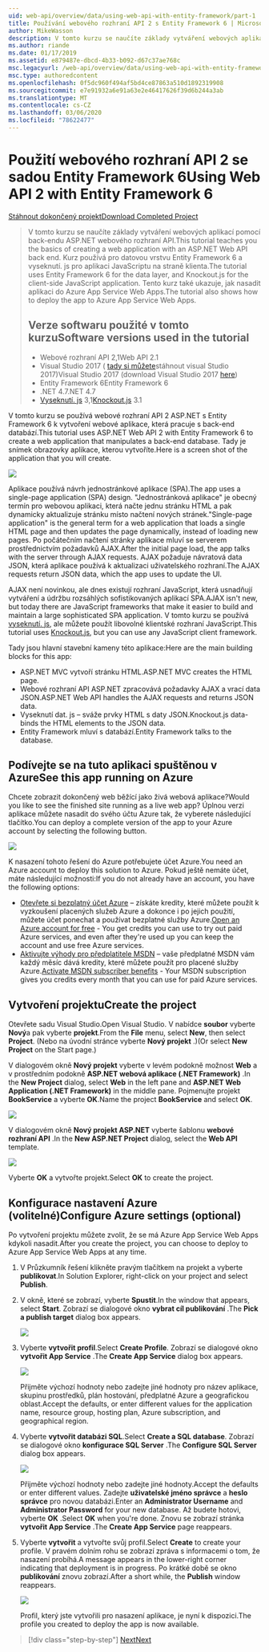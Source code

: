 ```yaml
---
uid: web-api/overview/data/using-web-api-with-entity-framework/part-1
title: Používání webového rozhraní API 2 s Entity Framework 6 | Microsoft Docs
author: MikeWasson
description: V tomto kurzu se naučíte základy vytváření webových aplikací pomocí back-endu webového rozhraní API ASP.NET. Tento kurz používá pro stanovení dat Entity Framework 6...
ms.author: riande
ms.date: 01/17/2019
ms.assetid: e879487e-dbcd-4b33-b092-d67c37ae768c
msc.legacyurl: /web-api/overview/data/using-web-api-with-entity-framework/part-1
msc.type: authoredcontent
ms.openlocfilehash: 0f5dc960f494af5bd4ce87863a510d1892319908
ms.sourcegitcommit: e7e91932a6e91a63e2e46417626f39d6b244a3ab
ms.translationtype: MT
ms.contentlocale: cs-CZ
ms.lasthandoff: 03/06/2020
ms.locfileid: "78622477"
---
```

# <a name="using-web-api-2-with-entity-framework-6"></a><span data-ttu-id="068cd-104">Použití webového rozhraní API 2 se sadou Entity Framework 6</span><span class="sxs-lookup"><span data-stu-id="068cd-104">Using Web API 2 with Entity Framework 6</span></span>

[<span data-ttu-id="068cd-105">Stáhnout dokončený projekt</span><span class="sxs-lookup"><span data-stu-id="068cd-105">Download Completed Project</span></span>](https://github.com/MikeWasson/BookService)

> <span data-ttu-id="068cd-106">V tomto kurzu se naučíte základy vytváření webových aplikací pomocí back-endu ASP.NET webového rozhraní API.</span><span class="sxs-lookup"><span data-stu-id="068cd-106">This tutorial teaches you the basics of creating a web application with an ASP.NET Web API back end.</span></span> <span data-ttu-id="068cd-107">Kurz používá pro datovou vrstvu Entity Framework 6 a vyseknutí. js pro aplikaci JavaScriptu na straně klienta.</span><span class="sxs-lookup"><span data-stu-id="068cd-107">The tutorial uses Entity Framework 6 for the data layer, and Knockout.js for the client-side JavaScript application.</span></span> <span data-ttu-id="068cd-108">Tento kurz také ukazuje, jak nasadit aplikaci do Azure App Service Web Apps.</span><span class="sxs-lookup"><span data-stu-id="068cd-108">The tutorial also shows how to deploy the app to Azure App Service Web Apps.</span></span>
>
> ## <a name="software-versions-used-in-the-tutorial"></a><span data-ttu-id="068cd-109">Verze softwaru použité v tomto kurzu</span><span class="sxs-lookup"><span data-stu-id="068cd-109">Software versions used in the tutorial</span></span>
>
> - <span data-ttu-id="068cd-110">Webové rozhraní API 2,1</span><span class="sxs-lookup"><span data-stu-id="068cd-110">Web API 2.1</span></span>
> - <span data-ttu-id="068cd-111">Visual Studio 2017 ( [tady si můžete](https://visualstudio.microsoft.com/downloads/?utm_medium=microsoft&utm_source=docs.microsoft.com&utm_campaign=button+cta&utm_content=download+vs2017)stáhnout visual Studio 2017)</span><span class="sxs-lookup"><span data-stu-id="068cd-111">Visual Studio 2017 (download Visual Studio 2017 [here](https://visualstudio.microsoft.com/downloads/?utm_medium=microsoft&utm_source=docs.microsoft.com&utm_campaign=button+cta&utm_content=download+vs2017))</span></span>
> - <span data-ttu-id="068cd-112">Entity Framework 6</span><span class="sxs-lookup"><span data-stu-id="068cd-112">Entity Framework 6</span></span>
> - <span data-ttu-id="068cd-113">.NET 4.7</span><span class="sxs-lookup"><span data-stu-id="068cd-113">.NET 4.7</span></span>
> - <span data-ttu-id="068cd-114">[Vyseknutí. js](http://knockoutjs.com/) 3,1</span><span class="sxs-lookup"><span data-stu-id="068cd-114">[Knockout.js](http://knockoutjs.com/) 3.1</span></span>

<span data-ttu-id="068cd-115">V tomto kurzu se používá webové rozhraní API 2 ASP.NET s Entity Framework 6 k vytvoření webové aplikace, která pracuje s back-end databází.</span><span class="sxs-lookup"><span data-stu-id="068cd-115">This tutorial uses ASP.NET Web API 2 with Entity Framework 6 to create a web application that manipulates a back-end database.</span></span> <span data-ttu-id="068cd-116">Tady je snímek obrazovky aplikace, kterou vytvoříte.</span><span class="sxs-lookup"><span data-stu-id="068cd-116">Here is a screen shot of the application that you will create.</span></span>

[![](part-1/_static/image2.png)](part-1/_static/image1.png)

<span data-ttu-id="068cd-117">Aplikace používá návrh jednostránkové aplikace (SPA).</span><span class="sxs-lookup"><span data-stu-id="068cd-117">The app uses a single-page application (SPA) design.</span></span> <span data-ttu-id="068cd-118">"Jednostránková aplikace" je obecný termín pro webovou aplikaci, která načte jednu stránku HTML a pak dynamicky aktualizuje stránku místo načtení nových stránek.</span><span class="sxs-lookup"><span data-stu-id="068cd-118">"Single-page application" is the general term for a web application that loads a single HTML page and then updates the page dynamically, instead of loading new pages.</span></span> <span data-ttu-id="068cd-119">Po počátečním načtení stránky aplikace mluví se serverem prostřednictvím požadavků AJAX.</span><span class="sxs-lookup"><span data-stu-id="068cd-119">After the initial page load, the app talks with the server through AJAX requests.</span></span> <span data-ttu-id="068cd-120">AJAX požaduje návratová data JSON, která aplikace používá k aktualizaci uživatelského rozhraní.</span><span class="sxs-lookup"><span data-stu-id="068cd-120">The AJAX requests return JSON data, which the app uses to update the UI.</span></span>

<span data-ttu-id="068cd-121">AJAX není novinkou, ale dnes existují rozhraní JavaScript, která usnadňují vytváření a údržbu rozsáhlých sofistikovaných aplikací SPA.</span><span class="sxs-lookup"><span data-stu-id="068cd-121">AJAX isn't new, but today there are JavaScript frameworks that make it easier to build and maintain a large sophisticated SPA application.</span></span> <span data-ttu-id="068cd-122">V tomto kurzu se používá [vyseknutí. js](http://knockoutjs.com/), ale můžete použít libovolné klientské rozhraní JavaScript.</span><span class="sxs-lookup"><span data-stu-id="068cd-122">This tutorial uses [Knockout.js](http://knockoutjs.com/), but you can use any JavaScript client framework.</span></span>

<span data-ttu-id="068cd-123">Tady jsou hlavní stavební kameny této aplikace:</span><span class="sxs-lookup"><span data-stu-id="068cd-123">Here are the main building blocks for this app:</span></span>

- <span data-ttu-id="068cd-124">ASP.NET MVC vytvoří stránku HTML.</span><span class="sxs-lookup"><span data-stu-id="068cd-124">ASP.NET MVC creates the HTML page.</span></span>
- <span data-ttu-id="068cd-125">Webové rozhraní API ASP.NET zpracovává požadavky AJAX a vrací data JSON.</span><span class="sxs-lookup"><span data-stu-id="068cd-125">ASP.NET Web API handles the AJAX requests and returns JSON data.</span></span>
- <span data-ttu-id="068cd-126">Vyseknutí dat. js – sváže prvky HTML s daty JSON.</span><span class="sxs-lookup"><span data-stu-id="068cd-126">Knockout.js data-binds the HTML elements to the JSON data.</span></span>
- <span data-ttu-id="068cd-127">Entity Framework mluví s databází.</span><span class="sxs-lookup"><span data-stu-id="068cd-127">Entity Framework talks to the database.</span></span>

## <a name="see-this-app-running-on-azure"></a><span data-ttu-id="068cd-128">Podívejte se na tuto aplikaci spuštěnou v Azure</span><span class="sxs-lookup"><span data-stu-id="068cd-128">See this app running on Azure</span></span>

<span data-ttu-id="068cd-129">Chcete zobrazit dokončený web běžící jako živá webová aplikace?</span><span class="sxs-lookup"><span data-stu-id="068cd-129">Would you like to see the finished site running as a live web app?</span></span> <span data-ttu-id="068cd-130">Úplnou verzi aplikace můžete nasadit do svého účtu Azure tak, že vyberete následující tlačítko.</span><span class="sxs-lookup"><span data-stu-id="068cd-130">You can deploy a complete version of the app to your Azure account by selecting the following button.</span></span>

[![](http://azuredeploy.net/deploybutton.png)](https://azuredeploy.net/?WT.mc_id=deploy_azure_aspnet&repository=https://github.com/tfitzmac/BookService)

<span data-ttu-id="068cd-131">K nasazení tohoto řešení do Azure potřebujete účet Azure.</span><span class="sxs-lookup"><span data-stu-id="068cd-131">You need an Azure account to deploy this solution to Azure.</span></span> <span data-ttu-id="068cd-132">Pokud ještě nemáte účet, máte následující možnosti:</span><span class="sxs-lookup"><span data-stu-id="068cd-132">If you do not already have an account, you have the following options:</span></span>

- <span data-ttu-id="068cd-133">[Otevřete si bezplatný účet Azure](https://azure.microsoft.com/pricing/free-trial/?WT.mc_id=A443DD604) – získáte kredity, které můžete použít k vyzkoušení placených služeb Azure a dokonce i po jejich použití, můžete účet ponechat a používat bezplatné služby Azure.</span><span class="sxs-lookup"><span data-stu-id="068cd-133">[Open an Azure account for free](https://azure.microsoft.com/pricing/free-trial/?WT.mc_id=A443DD604) - You get credits you can use to try out paid Azure services, and even after they're used up you can keep the account and use free Azure services.</span></span>
- <span data-ttu-id="068cd-134">[Aktivujte výhody pro předplatitele MSDN](https://azure.microsoft.com/pricing/member-offers/msdn-benefits-details/?WT.mc_id=A443DD604) – vaše předplatné MSDN vám každý měsíc dává kredity, které můžete použít pro placené služby Azure.</span><span class="sxs-lookup"><span data-stu-id="068cd-134">[Activate MSDN subscriber benefits](https://azure.microsoft.com/pricing/member-offers/msdn-benefits-details/?WT.mc_id=A443DD604) - Your MSDN subscription gives you credits every month that you can use for paid Azure services.</span></span>

## <a name="create-the-project"></a><span data-ttu-id="068cd-135">Vytvoření projektu</span><span class="sxs-lookup"><span data-stu-id="068cd-135">Create the project</span></span>

<span data-ttu-id="068cd-136">Otevřete sadu Visual Studio.</span><span class="sxs-lookup"><span data-stu-id="068cd-136">Open Visual Studio.</span></span> <span data-ttu-id="068cd-137">V nabídce **soubor** vyberte **Nový**a pak vyberte **projekt**.</span><span class="sxs-lookup"><span data-stu-id="068cd-137">From the **File** menu, select **New**, then select **Project**.</span></span> <span data-ttu-id="068cd-138">(Nebo na úvodní stránce vyberte **Nový projekt** .)</span><span class="sxs-lookup"><span data-stu-id="068cd-138">(Or select **New Project** on the Start page.)</span></span>

<span data-ttu-id="068cd-139">V dialogovém okně **Nový projekt** vyberte v levém podokně možnost **Web** a v prostředním podokně **ASP.NET webová aplikace (.NET Framework)** .</span><span class="sxs-lookup"><span data-stu-id="068cd-139">In the **New Project** dialog, select **Web** in the left pane and **ASP.NET Web Application (.NET Framework)** in the middle pane.</span></span> <span data-ttu-id="068cd-140">Pojmenujte projekt **BookService** a vyberte **OK**.</span><span class="sxs-lookup"><span data-stu-id="068cd-140">Name the project **BookService** and select **OK**.</span></span>

[![](part-1/_static/image11.png)](part-1/_static/image11.png)

<span data-ttu-id="068cd-141">V dialogovém okně **Nový projekt ASP.NET** vyberte šablonu **webové rozhraní API** .</span><span class="sxs-lookup"><span data-stu-id="068cd-141">In the **New ASP.NET Project** dialog, select the **Web API** template.</span></span>

[![](part-1/_static/image12.png)](part-1/_static/image12.png)

<span data-ttu-id="068cd-142">Vyberte **OK** a vytvořte projekt.</span><span class="sxs-lookup"><span data-stu-id="068cd-142">Select **OK** to create the project.</span></span>

## <a name="configure-azure-settings-optional"></a><span data-ttu-id="068cd-143">Konfigurace nastavení Azure (volitelné)</span><span class="sxs-lookup"><span data-stu-id="068cd-143">Configure Azure settings (optional)</span></span>

<span data-ttu-id="068cd-144">Po vytvoření projektu můžete zvolit, že se má Azure App Service Web Apps kdykoli nasadit.</span><span class="sxs-lookup"><span data-stu-id="068cd-144">After you create the project, you can choose to deploy to Azure App Service Web Apps at any time.</span></span> 

1. <span data-ttu-id="068cd-145">V Průzkumník řešení klikněte pravým tlačítkem na projekt a vyberte **publikovat**.</span><span class="sxs-lookup"><span data-stu-id="068cd-145">In Solution Explorer, right-click on your project and select **Publish**.</span></span>

2. <span data-ttu-id="068cd-146">V okně, které se zobrazí, vyberte **Spustit**.</span><span class="sxs-lookup"><span data-stu-id="068cd-146">In the window that appears, select **Start**.</span></span> <span data-ttu-id="068cd-147">Zobrazí se dialogové okno **vybrat cíl publikování** .</span><span class="sxs-lookup"><span data-stu-id="068cd-147">The **Pick a publish target** dialog box appears.</span></span>

   [![](part-1/_static/image14.png)](part-1/_static/image14.png)

3. <span data-ttu-id="068cd-148">Vyberte **vytvořit profil**.</span><span class="sxs-lookup"><span data-stu-id="068cd-148">Select **Create Profile**.</span></span> <span data-ttu-id="068cd-149">Zobrazí se dialogové okno **vytvořit App Service** .</span><span class="sxs-lookup"><span data-stu-id="068cd-149">The **Create App Service** dialog box appears.</span></span>

   [![](part-1/_static/image15.png)](part-1/_static/image15.png)

   <span data-ttu-id="068cd-150">Přijměte výchozí hodnoty nebo zadejte jiné hodnoty pro název aplikace, skupinu prostředků, plán hostování, předplatné Azure a geografickou oblast.</span><span class="sxs-lookup"><span data-stu-id="068cd-150">Accept the defaults, or enter different values for the application name, resource group, hosting plan, Azure subscription, and geographical region.</span></span> 

4. <span data-ttu-id="068cd-151">Vyberte **vytvořit databázi SQL**.</span><span class="sxs-lookup"><span data-stu-id="068cd-151">Select **Create a SQL database**.</span></span> <span data-ttu-id="068cd-152">Zobrazí se dialogové okno **konfigurace SQL Server** .</span><span class="sxs-lookup"><span data-stu-id="068cd-152">The **Configure SQL Server** dialog box appears.</span></span> 

   [![](part-1/_static/image16.png)](part-1/_static/image16.png)

   <span data-ttu-id="068cd-153">Přijměte výchozí hodnoty nebo zadejte jiné hodnoty.</span><span class="sxs-lookup"><span data-stu-id="068cd-153">Accept the defaults or enter different values.</span></span> <span data-ttu-id="068cd-154">Zadejte **uživatelské jméno správce** a **heslo správce** pro novou databázi.</span><span class="sxs-lookup"><span data-stu-id="068cd-154">Enter an **Administrator Username** and **Administrator Password** for your new database.</span></span> <span data-ttu-id="068cd-155">Až budete hotovi, vyberte **OK** .</span><span class="sxs-lookup"><span data-stu-id="068cd-155">Select **OK** when you're done.</span></span> <span data-ttu-id="068cd-156">Znovu se zobrazí stránka **vytvořit App Service** .</span><span class="sxs-lookup"><span data-stu-id="068cd-156">The **Create App Service** page reappears.</span></span>

5. <span data-ttu-id="068cd-157">Vyberte **vytvořit** a vytvořte svůj profil.</span><span class="sxs-lookup"><span data-stu-id="068cd-157">Select **Create** to create your profile.</span></span> <span data-ttu-id="068cd-158">V pravém dolním rohu se zobrazí zpráva s informacemi o tom, že nasazení probíhá.</span><span class="sxs-lookup"><span data-stu-id="068cd-158">A message appears in the lower-right corner indicating that deployment is in progress.</span></span> <span data-ttu-id="068cd-159">Po krátké době se okno **publikování** znovu zobrazí.</span><span class="sxs-lookup"><span data-stu-id="068cd-159">After a short while, the **Publish** window reappears.</span></span>

    [![](part-1/_static/image17.png)](part-1/_static/image17.png)
   
    <span data-ttu-id="068cd-160">Profil, který jste vytvořili pro nasazení aplikace, je nyní k dispozici.</span><span class="sxs-lookup"><span data-stu-id="068cd-160">The profile you created to deploy the app is now available.</span></span> 

> [!div class="step-by-step"]
> [<span data-ttu-id="068cd-161">Next</span><span class="sxs-lookup"><span data-stu-id="068cd-161">Next</span></span>](part-2.md)
